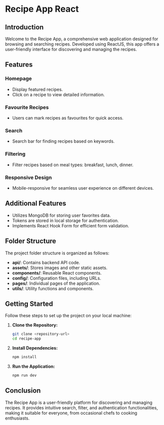 # Recipe App React 
## Introduction

Welcome to the Recipe App, a comprehensive web application designed for browsing and searching recipes. Developed using ReactJS, this app offers a user-friendly interface for discovering and managing the recipes.

## Features

### Homepage
- Display featured recipes.
- Click on a recipe to view detailed information.

### Favourite Recipes
- Users can mark recipes as favourites for quick access.

### Search
- Search bar for finding recipes based on keywords.

### Filtering
- Filter recipes based on meal types: breakfast, lunch, dinner.

### Responsive Design
- Mobile-responsive for seamless user experience on different devices.

## Additional Features
- Utilizes MongoDB for storing user favorites data.
- Tokens are stored in local storage for authentication.
- Implements React Hook Form for efficient form validation.

## Folder Structure

The project folder structure is organized as follows:

- **api/**: Contains backend API code.
- **assets/**: Stores images and other static assets.
- **components/**: Reusable React components.
- **config/**: Configuration files, including URLs.
- **pages/**: Individual pages of the application.
- **utils/**: Utility functions and components.

## Getting Started
Follow these steps to set up the project on your local machine:
1. **Clone the Repository:**
   ```bash
   git clone <repository-url>
   cd recipe-app
   ```
2. **Install Dependencies:**
   ```bash
   npm install
   ```
3. **Run the Application:**
   ```bash
   npm run dev
   ```


## Conclusion

The Recipe App is a user-friendly platform for discovering and managing recipes. It provides intuitive search, filter, and authentication functionalities, making it suitable for everyone, from occasional chefs to cooking enthusiasts.
